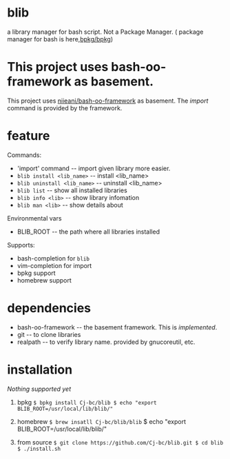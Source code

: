 # blib
  a library manager for bash script.
  Not a Package Manager. ( package manager for bash is here,[bpkg/bpkg](https://github.com/bpkg/bpkg))

# This project uses bash-oo-framework as basement.

This project uses [niieani/bash-oo-framework](https://github.com/niieani/bash-oo-framework) as basement.
The *import* command is provided by the framework.

# feature

Commands:
  * 'import' command  -- import given library more easier.
  * `blib install <lib_name>` -- install <lib_name>
  * `blib uninstall <lib_name>` -- uninstall <lib_name>
  * `blib list` -- show all installed libraries
  * `blib info <lib>` -- show library infomation
  * `blib man <lib>` -- show details about <lib>

Environmental vars
  * BLIB_ROOT -- the path where all libraries installed

Supports:
  * bash-completion for `blib`
  * vim-completion for import
  * bpkg support
  * homebrew support


# dependencies
  * bash-oo-framework -- the basement framework. This is *implemented*.
  * git -- to clone libraries
  * realpath -- to verify library name. provided by gnucoreutil, etc.


# installation

  _Nothing supported yet_

  1. bpkg
    ```
      $ bpkg install Cj-bc/blib
      $ echo "export BLIB_ROOT=/usr/local/lib/blib/"
    ```

  2. homebrew
    `$ brew insatll Cj-bc/blib/blib`
     $ echo "export BLIB_ROOT=/usr/local/lib/blib/"

  3. from source
    ```
    $ git clone https://github.com/Cj-bc/blib.git
    $ cd blib
    $ ./install.sh
    ```

